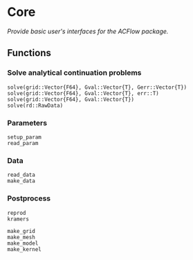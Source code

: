 # Core

*Provide basic user's interfaces for the ACFlow package.*

## Functions

### Solve analytical continuation problems

```@docs
solve(grid::Vector{F64}, Gval::Vector{T}, Gerr::Vector{T})
solve(grid::Vector{F64}, Gval::Vector{T}, err::T)
solve(grid::Vector{F64}, Gval::Vector{T})
solve(rd::RawData)
```

### Parameters

```@docs
setup_param
read_param
```

### Data

```@docs
read_data
make_data
```

### Postprocess

```@docs
reprod
kramers
```

```@docs
make_grid
make_mesh
make_model
make_kernel
```
